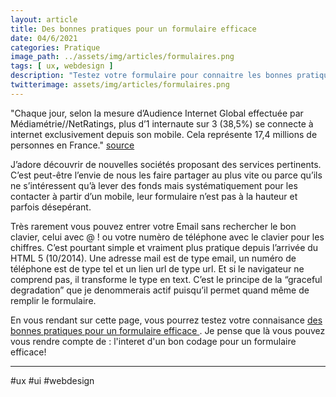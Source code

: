 ```yaml
---
layout: article
title: Des bonnes pratiques pour un formulaire efficace
date: 04/6/2021
categories: Pratique
image_path: ../assets/img/articles/formulaires.png
tags: [ ux, webdesign ]
description: "Testez votre formulaire pour connaitre les bonnes pratiques efficace pour aider vos clients."
twitterimage: assets/img/articles/formulaires.png
---
```



"Chaque jour, selon la mesure d’Audience Internet Global effectuée par Médiamétrie//NetRatings, plus d’1 internaute sur 3 (38,5%) se connecte à internet exclusivement depuis son mobile. Cela représente 17,4 millions de personnes en France."
[source](https://www.mediametrie.fr/fr/1-internaute-sur-3-se-connecte-internet-exclusivement-sur-smartphone)

J’adore découvrir de nouvelles sociétés proposant des services pertinents. C’est peut-être l’envie de nous les faire partager au plus vite ou parce qu’ils ne s’intéressent qu’à lever des fonds mais systématiquement pour les contacter à partir d’un mobile, leur formulaire n’est pas à la hauteur et parfois désepérant.

Très rarement vous pouvez entrer votre Email sans rechercher le bon clavier, celui avec @ ! ou votre numèro de téléphone avec le clavier pour les chiffres. 
C’est pourtant simple et vraiment plus pratique depuis l’arrivée du HTML 5 (10/2014). Une adresse mail est de type email, un numéro de téléphone est de type tel et un lien url de type url. Et si le navigateur ne comprend pas, il transforme le type en text. C’est le principe de la “graceful degradation” que je denommerais actif puisqu’il permet quand même de remplir le formulaire.

En vous rendant sur cette page, vous pourrez testez votre connaisance  [ des bonnes pratiques pour un formulaire efficace ](https://codepen.io/lvdesign2016/full/ZrYeNy/). Je pense que là vous pouvez vous rendre compte de :
l'interet d'un bon codage pour un formulaire efficace!


---
#ux #ui #webdesign 